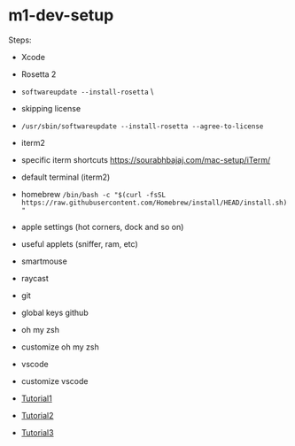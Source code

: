 # m1-dev-setup
Steps:
- Xcode
- Rosetta 2
- `softwareupdate --install-rosetta` \
- skipping license 
- `/usr/sbin/softwareupdate --install-rosetta --agree-to-license`
- iterm2
- specific iterm shortcuts https://sourabhbajaj.com/mac-setup/iTerm/
- default terminal (iterm2)
- homebrew `/bin/bash -c "$(curl -fsSL https://raw.githubusercontent.com/Homebrew/install/HEAD/install.sh)"`
- apple settings (hot corners, dock and so on)
- useful applets (sniffer, ram, etc)
- smartmouse
- raycast
- git
- global keys github
- oh my zsh
- customize oh my zsh
- vscode
- customize vscode


- [Tutorial1](https://amanhimself.dev/blog/setup-macbook-m1/)
- [Tutorial2](https://betterprogramming.pub/setting-up-a-macbook-m1-development-machine-cda22a92fa22)
- [Tutorial3](https://alexkates.dev/macbook-pro-m1-developer-setup-2022)
